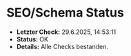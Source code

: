 # SEO/Schema Status

- **Letzter Check:** 29.6.2025, 14:53:11
- **Status:** OK
- **Details:** Alle Checks bestanden.
